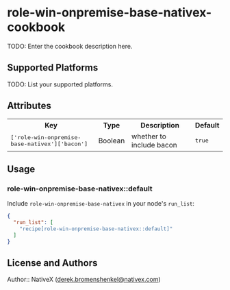 # role-win-onpremise-base-nativex-cookbook

TODO: Enter the cookbook description here.

## Supported Platforms

TODO: List your supported platforms.

## Attributes

<table>
  <tr>
    <th>Key</th>
    <th>Type</th>
    <th>Description</th>
    <th>Default</th>
  </tr>
  <tr>
    <td><tt>['role-win-onpremise-base-nativex']['bacon']</tt></td>
    <td>Boolean</td>
    <td>whether to include bacon</td>
    <td><tt>true</tt></td>
  </tr>
</table>

## Usage

### role-win-onpremise-base-nativex::default

Include `role-win-onpremise-base-nativex` in your node's `run_list`:

```json
{
  "run_list": [
    "recipe[role-win-onpremise-base-nativex::default]"
  ]
}
```

## License and Authors

Author:: NativeX (<derek.bromenshenkel@nativex.com>)
